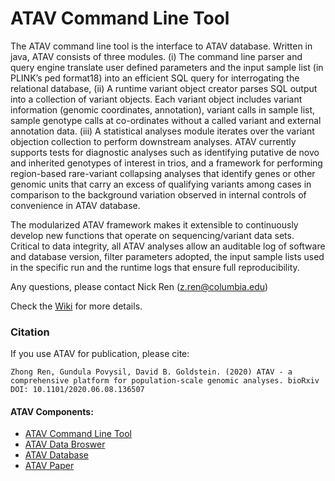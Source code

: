 # ATAV Command Line Tool

The ATAV command line tool is the interface to ATAV database. Written in java, ATAV consists of three modules. (i) The command line parser and query engine translate user defined parameters and the input sample list (in PLINK’s ped format18) into an efficient SQL query for interrogating the relational database, (ii) A runtime variant object creator parses SQL output into a collection of variant objects. Each variant object includes variant information (genomic coordinates, annotation), variant calls in sample list, sample genotype calls at co-ordinates without a called variant and external annotation data. (iii) A statistical analyses module iterates over the variant objection collection to perform downstream analyses. ATAV currently supports tests for diagnostic analyses such as identifying putative de novo and inherited genotypes of interest in trios, and a framework for performing region-based rare-variant collapsing analyses that identify genes or other genomic units that carry an excess of qualifying variants among cases in comparison to the background variation observed in internal controls of convenience in ATAV database. 

The modularized ATAV framework makes it extensible to continuously develop new functions that operate on sequencing/variant data sets. Critical to data integrity, all ATAV analyses allow an auditable log of software and database version, filter parameters adopted, the input sample lists used in the specific run and the runtime logs that ensure full reproducibility.  


Any questions, please contact Nick Ren (<a href="mailto:z.ren@columbia.edu">z.ren@columbia.edu</a>)

Check the [Wiki](http://redmine.igm.cumc.columbia.edu/projects/atav/wiki) for more details.

### Citation

If you use ATAV for publication, please cite:

```
Zhong Ren, Gundula Povysil, David B. Goldstein. (2020) ATAV - a comprehensive platform for population-scale genomic analyses. bioRxiv DOI: 10.1101/2020.06.08.136507
```

#### ATAV Components:
* [ATAV Command Line Tool](https://github.com/nickzren/atav)
* [ATAV Data Broswer](https://github.com/nickzren/atavdb)
* [ATAV Database](https://github.com/nickzren/atav-database)
* [ATAV Paper](https://www.biorxiv.org/content/10.1101/2020.06.08.136507v3)